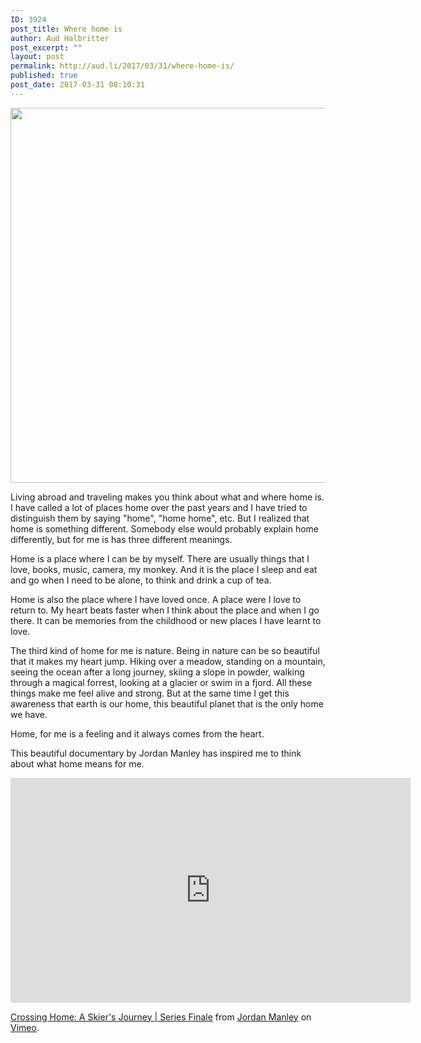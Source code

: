 ```yaml
---
ID: 3924
post_title: Where home is
author: Aud Halbritter
post_excerpt: ""
layout: post
permalink: http://aud.li/2017/03/31/where-home-is/
published: true
post_date: 2017-03-31 08:10:31
---
```

<a href="http://aud.li/wp-content/uploads/2017/03/MG_7081.jpg"><img class="alignnone size-large wp-image-3929" src="http://aud.li/wp-content/uploads/2017/03/MG_7081-1024x683.jpg" alt="" width="900" height="600" /></a>

Living abroad and traveling makes you think about what and where home is. I have called a lot of places home over the past years and I have tried to distinguish them by saying "home", "home home", etc. But I realized that home is something different. Somebody else would probably explain home differently, but for me is has three different meanings.

Home is a place where I can be by myself. There are usually things that I love, books, music, camera, my monkey. And it is the place I sleep and eat and go when I need to be alone, to think and drink a cup of tea.

Home is also the place where I have loved once. A place were I love to return to. My heart beats faster when I think about the place and when I go there. It can be memories from the childhood or new places I have learnt to love.

The third kind of home for me is nature. Being in nature can be so beautiful that it makes my heart jump. Hiking over a meadow, standing on a mountain, seeing the ocean after a long journey, skiing a slope in powder, walking through a magical forrest, looking at a glacier or swim in a fjord. All these things make me feel alive and strong. But at the same time I get this awareness that earth is our home, this beautiful planet that is the only home we have.

Home, for me is a feeling and it always comes from the heart.

This beautiful documentary by Jordan Manley has inspired me to think about what home means for me.

<iframe src="https://player.vimeo.com/video/182970337" width="640" height="360" frameborder="0" allowfullscreen="allowfullscreen"></iframe>

<a href="https://vimeo.com/182970337">Crossing Home: A Skier's Journey | Series Finale</a> from <a href="https://vimeo.com/jordanmanley">Jordan Manley</a> on <a href="https://vimeo.com">Vimeo</a>.